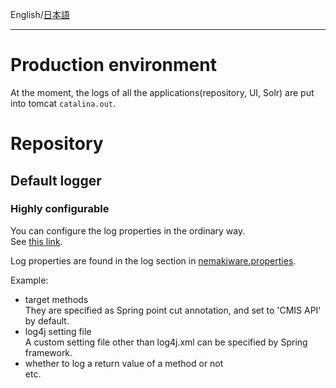 English/[日本語](https://github.com/aegif/NemakiWare/wiki/%E3%83%A1%E3%83%B3%E3%83%86%E3%83%8A%E3%83%B3%E3%82%B9%28%E3%83%AD%E3%82%B0%29)
***
# Production environment
At the moment, the logs of all the applications(repository, UI, Solr) are put into tomcat `catalina.out`.

# Repository
## Default logger
### Highly configurable
You can configure the log properties in the ordinary way.  
See [this link](https://github.com/aegif/NemakiWare/wiki/Configuration%28Repository%29:-Property).  

Log properties are found in the log section in [nemakiware.properties](https://github.com/aegif/NemakiWare/blob/master/core/src/main/webapp/WEB-INF/classes/nemakiware.properties).

Example:  
- target methods  
  They are specified as Spring point cut annotation, and set to 'CMIS API' by default.
- log4j setting file  
  A custom setting file other than log4j.xml can be specified by Spring framework.
- whether to log a return value of a method or not  
etc.

